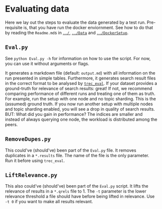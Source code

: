 # Evaluating data

Here we lay out the steps to evaluate the data generated by a test run.
Pre-requisite is, that you have run the docker enviornment.
See how to do that by reading the `Readme.md`s in [`../`](https://github.com/informagi/ipfsearch), [`../Data`](https://github.com/informagi/ipfsearch/tree/master/Data) and [`../DockerSetup`](https://github.com/informagi/ipfsearch/tree/master/DockerSetup).

## `Eval.py`
See `python Eval.py -h` for information on how to use the script.
For now, you can use it without arguments or flags.

It generates a markdown file (default: `output.md`) with all information on the run presented in simple tables.
Furthermore, it generates search result files in the correct format to be analysed by [`trec_eval`](https://github.com/usnistgov/trec_eval).
If your dataset provides a ground-truth for relevance of search results: great!
If not, we recommend comparing performance of different runs and treating one of them as truth.
For example, run the setup with one node and no topic sharding.
This is the (assumed) ground truth.
If you now run another setup with multiple nodes and topic sharding enabled,
you will see a drop in quality of search results.
BUT: What did you gain in performance?
The indices are smaller and instead of always querying one node,
the workload is distributed among the peers.

## `RemoveDupes.py`
This could've (should've) been part of the `Eval.py` file.
It removes duplicates in a `*.results` file.
The name of the file is the only parameter.
Run it before using `trec_eval`.

## `LiftRelevance.py`
This also could've (should've) been part of the `Eval.py` script.
It lifts the relevance of results in a `*.qrels` file to 1.
The `-t` parameter is the lower relevance threshold a file should have before being lifted in relevance.
Use `-t 0` if you want to make all results relevant.
